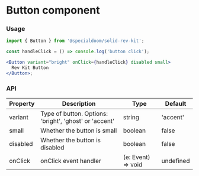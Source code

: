 # Button component

### Usage

```jsx
import { Button } from '@specialdoom/solid-rev-kit';

const handleClick = () => console.log('button click');

<Button variant="bright" onClick={handleClick} disabled small>
  Rev Kit Button
</Button>;
```

### API

| Property | Description                                            | Type               | Default   |
| -------- | ------------------------------------------------------ | ------------------ | --------- |
| variant  | Type of button. Options: 'bright', 'ghost' or 'accent' | string             | 'accent'  |
| small    | Whether the button is small                            | boolean            | false     |
| disabled | Whether the button is disabled                         | boolean            | false     |
| onClick  | onClick event handler                                  | (e: Event) => void | undefined |
